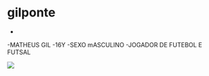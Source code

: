 # gilponte
-
-MATHEUS GIL
-16Y
-SEXO mASCULINO 
-JOGADOR DE FUTEBOL E FUTSAL 




















![](https://media.tenor.com/xr-HJ_EtdggAAAAC/cr7eu-sou-melhor.gif)
